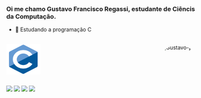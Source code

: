 ### Oi me chamo Gustavo Francisco Regassi, estudante de Ciêncis da Computação.

- 🌱 Estudando a programação C 
  
<div style="display: inline_block"><br>
  <img align="center" alt="Rafa-Js" height="80" width="90" src="https://raw.githubusercontent.com/devicons/devicon/master/icons/c/c-original.svg">
  <img align="right" alt="Gustavo-pic" height="170" style="border-radius:180px;" 
 src="https://i.pinimg.com/originals/fa/7b/4b/fa7b4bdc3b2f73e749e5c2c646d4ae13.gif">
</div>
  
  
##
  
<div>
  <a href="https://www.youtube.com/channel/UCxO3fcT6mRctGVSAAOdD4LA" target="_blank"><img src="https://img.shields.io/badge/YouTube-FF0000?style=for-the-badge&logo=youtube&logoColor=white" target="_blank"></a>
  <a href="https://www.instagram.com/gustavo_regassi/" target="_blank"><img src="https://img.shields.io/badge/-Instagram-%23E4405F?style=for-the-badge&logo=instagram&logoColor=white" target="_blank"></a>
  <a href = "mailto:contatogustavofranciscoregassi@gmail.com"><img src="https://img.shields.io/badge/-Gmail-%23333?style=for-the-badge&logo=gmail&logoColor=white" target="_blank"></a>
  <a href="https://www.linkedin.com/in/gustavo-francisco-regassi-1b747725a/" target="_blank"><img src="https://img.shields.io/badge/-LinkedIn-%230077B5?style=for-the-badge&logo=linkedin&logoColor=white" target="_blank"></a> 
  
</div>
